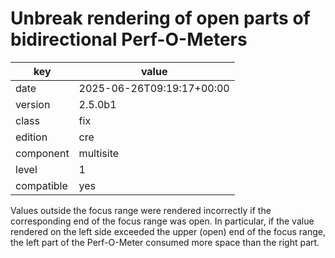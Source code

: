 [//]: # (werk v2)
# Unbreak rendering of open parts of bidirectional Perf-O-Meters

key        | value
---------- | ---
date       | 2025-06-26T09:19:17+00:00
version    | 2.5.0b1
class      | fix
edition    | cre
component  | multisite
level      | 1
compatible | yes

Values outside the focus range were rendered incorrectly if the corresponding end of the focus range was open.
In particular, if the value rendered on the left side exceeded the upper (open) end of the focus range, the left part of the Perf-O-Meter consumed more space than the right part.

